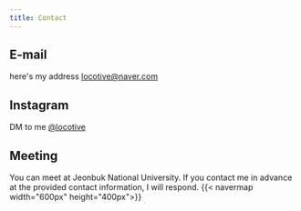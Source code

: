 ```yaml
---
title: Contact
---
```


## E-mail
here's my address [locotive@naver.com](mailto:locotive@naver.com)

## Instagram
DM to me [@locotive](https://instagram.com/loco_tive)

## Meeting
You can meet at Jeonbuk National University. If you contact me in advance at the provided contact information, I will respond.
  {{< navermap width="600px" height="400px">}}

  